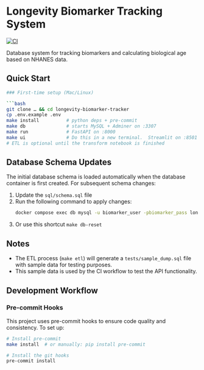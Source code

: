 # Longevity Biomarker Tracking System

[![CI](https://github.com/randaldrew/longevity-biomarker-tracker/actions/workflows/ci.yml/badge.svg)](https://github.com/randaldrew/longevity-biomarker-tracker/actions/workflows/ci.yml)

Database system for tracking biomarkers and calculating biological age based on NHANES data.

## Quick Start

```bash
### First-time setup (Mac/Linux)

```bash
git clone … && cd longevity-biomarker-tracker
cp .env.example .env
make install          # python deps + pre-commit
make db               # starts MySQL + Adminer on :3307
make run              # FastAPI on :8000
make ui               # Do this in a new terminal.  Streamlit on :8501 (hit Enter at e-mail prompt)
# ETL is optional until the transform notebook is finished

```

## Database Schema Updates

The initial database schema is loaded automatically when the database container is first created. For subsequent schema changes:

1. Update the `sql/schema.sql` file
2. Run the following command to apply changes:
   ```bash
   docker compose exec db mysql -u biomarker_user -pbiomarker_pass longevity < sql/schema.sql
   ```
3. Or use this shortcut ```make db-reset```

## Notes

- The ETL process (`make etl`) will generate a `tests/sample_dump.sql` file with sample data for testing purposes.
- This sample data is used by the CI workflow to test the API functionality.

## Development Workflow

### Pre-commit Hooks

This project uses pre-commit hooks to ensure code quality and consistency. To set up:

```bash
# Install pre-commit
make install  # or manually: pip install pre-commit

# Install the git hooks
pre-commit install
